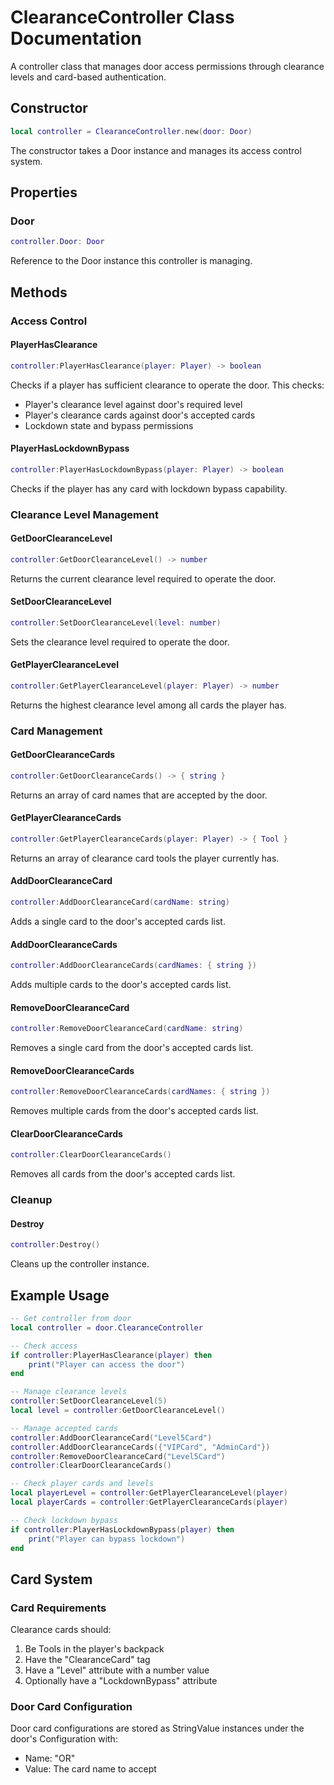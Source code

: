# ClearanceController Class Documentation

A controller class that manages door access permissions through clearance levels and card-based authentication.

## Constructor

```lua
local controller = ClearanceController.new(door: Door)
```

The constructor takes a Door instance and manages its access control system.

## Properties

### Door
```lua
controller.Door: Door
```
Reference to the Door instance this controller is managing.

## Methods

### Access Control

#### PlayerHasClearance
```lua
controller:PlayerHasClearance(player: Player) -> boolean
```
Checks if a player has sufficient clearance to operate the door. This checks:
- Player's clearance level against door's required level
- Player's clearance cards against door's accepted cards
- Lockdown state and bypass permissions

#### PlayerHasLockdownBypass
```lua
controller:PlayerHasLockdownBypass(player: Player) -> boolean
```
Checks if the player has any card with lockdown bypass capability.

### Clearance Level Management

#### GetDoorClearanceLevel
```lua
controller:GetDoorClearanceLevel() -> number
```
Returns the current clearance level required to operate the door.

#### SetDoorClearanceLevel
```lua
controller:SetDoorClearanceLevel(level: number)
```
Sets the clearance level required to operate the door.

#### GetPlayerClearanceLevel
```lua
controller:GetPlayerClearanceLevel(player: Player) -> number
```
Returns the highest clearance level among all cards the player has.

### Card Management

#### GetDoorClearanceCards
```lua
controller:GetDoorClearanceCards() -> { string }
```
Returns an array of card names that are accepted by the door.

#### GetPlayerClearanceCards
```lua
controller:GetPlayerClearanceCards(player: Player) -> { Tool }
```
Returns an array of clearance card tools the player currently has.

#### AddDoorClearanceCard
```lua
controller:AddDoorClearanceCard(cardName: string)
```
Adds a single card to the door's accepted cards list.

#### AddDoorClearanceCards
```lua
controller:AddDoorClearanceCards(cardNames: { string })
```
Adds multiple cards to the door's accepted cards list.

#### RemoveDoorClearanceCard
```lua
controller:RemoveDoorClearanceCard(cardName: string)
```
Removes a single card from the door's accepted cards list.

#### RemoveDoorClearanceCards
```lua
controller:RemoveDoorClearanceCards(cardNames: { string })
```
Removes multiple cards from the door's accepted cards list.

#### ClearDoorClearanceCards
```lua
controller:ClearDoorClearanceCards()
```
Removes all cards from the door's accepted cards list.

### Cleanup

#### Destroy
```lua
controller:Destroy()
```
Cleans up the controller instance.

## Example Usage

```lua
-- Get controller from door
local controller = door.ClearanceController

-- Check access
if controller:PlayerHasClearance(player) then
    print("Player can access the door")
end

-- Manage clearance levels
controller:SetDoorClearanceLevel(5)
local level = controller:GetDoorClearanceLevel()

-- Manage accepted cards
controller:AddDoorClearanceCard("Level5Card")
controller:AddDoorClearanceCards({"VIPCard", "AdminCard"})
controller:RemoveDoorClearanceCard("Level5Card")
controller:ClearDoorClearanceCards()

-- Check player cards and levels
local playerLevel = controller:GetPlayerClearanceLevel(player)
local playerCards = controller:GetPlayerClearanceCards(player)

-- Check lockdown bypass
if controller:PlayerHasLockdownBypass(player) then
    print("Player can bypass lockdown")
end
```

## Card System

### Card Requirements

Clearance cards should:
1. Be Tools in the player's backpack
2. Have the "ClearanceCard" tag
3. Have a "Level" attribute with a number value
4. Optionally have a "LockdownBypass" attribute

### Door Card Configuration

Door card configurations are stored as StringValue instances under the door's Configuration with:
- Name: "OR"
- Value: The card name to accept
